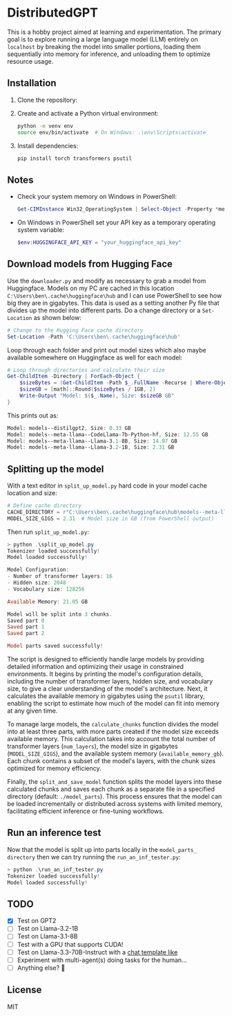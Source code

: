 # DistributedGPT

This is a hobby project aimed at learning and experimentation. The primary goal is to explore running a large language model (LLM) entirely on `localhost` by breaking the model into smaller portions, loading them sequentially into memory for inference, and unloading them to optimize resource usage.

## Installation

1. Clone the repository:

2. Create and activate a Python virtual environment:
   ```bash
   python -m venv env
   source env/bin/activate  # On Windows: .\env\Scripts\activate
   ```

3. Install dependencies:
   ```bash
   pip install torch transformers psutil
   ```

## Notes

- Check your system memory on Windows in PowerShell:
   ```powershell
   Get-CIMInstance Win32_OperatingSystem | Select-Object -Property *memory*
   ```

- On Windows in PowerShell set your API key as a temporary operating system variable:
   ```powershell
   $env:HUGGINGFACE_API_KEY = "your_huggingface_api_key"
   ```
## Download models from Hugging Face

Use the `downloader.py` and modify as necessary to grab a model from Huggingface. Models on my PC are cached in this location `C:\Users\ben\.cache\huggingface\hub` and I can use PowerShell to see how big they are in gigabytes.
This data is used as a setting another Py file that divides up the model into different parts. Do a change directory or a `Set-Location` as shown below:

```powershell
# Change to the Hugging Face cache directory
Set-Location -Path 'C:\Users\ben\.cache\huggingface\hub'
```

Loop through each folder and print out model sizes which also maybe available somewhere on Huggingface as well for each model:

```powershell
# Loop through directories and calculate their size
Get-ChildItem -Directory | ForEach-Object {
    $sizeBytes = (Get-ChildItem -Path $_.FullName -Recurse | Where-Object { $_.PSIsContainer -eq $false } | Measure-Object -Property Length -Sum).Sum
    $sizeGB = [math]::Round($sizeBytes / 1GB, 2)
    Write-Output "Model: $($_.Name), Size: $sizeGB GB"
}
```

This prints out as:

```powershell
Model: models--distilgpt2, Size: 0.33 GB
Model: models--meta-llama--CodeLlama-7b-Python-hf, Size: 12.55 GB
Model: models--meta-llama--Llama-3.1-8B, Size: 14.97 GB
Model: models--meta-llama--Llama-3.2-1B, Size: 2.31 GB
```

## Splitting up the model 

With a text editor in `split_up_model.py` hard code in your model cache location and size:
```python
# Define cache directory
CACHE_DIRECTORY = r"C:\Users\ben\.cache\huggingface\hub\models--meta-llama--Llama-3.2-1B\snapshots\4e20de362430cd3b72f300e6b0f18e50e7166e08"
MODEL_SIZE_GIGS = 2.31  # Model size in GB (from PowerShell output)
```

Then run `split_up_model.py`:

```powershell
> python .\split_up_model.py
Tokenizer loaded successfully!
Model loaded successfully!

Model Configuration:
- Number of transformer layers: 16
- Hidden size: 2048
- Vocabulary size: 128256

Available Memory: 21.05 GB

Model will be split into 3 chunks.
Saved part 0
Saved part 1
Saved part 2

Model parts saved successfully!
```

The script is designed to efficiently handle large models by providing detailed information and optimizing their usage in constrained environments. It begins by printing the model's configuration details, including the number of transformer layers, hidden size, and vocabulary size, to give a clear understanding of the model's architecture. Next, it calculates the available memory in gigabytes using the `psutil` library, enabling the script to estimate how much of the model can fit into memory at any given time.

To manage large models, the `calculate_chunks` function divides the model into at least three parts, with more parts created if the model size exceeds available memory. This calculation takes into account the total number of transformer layers (`num_layers`), the model size in gigabytes (`MODEL_SIZE_GIGS`), and the available system memory (`available_memory_gb`). Each chunk contains a subset of the model's layers, with the chunk sizes optimized for memory efficiency.

Finally, the `split_and_save_model` function splits the model layers into these calculated chunks and saves each chunk as a separate file in a specified directory (default: `./model_parts`). This process ensures that the model can be loaded incrementally or distributed across systems with limited memory, facilitating efficient inference or fine-tuning workflows.

## Run an inference test

Now that the model is split up into parts locally in the `model_parts_ directory` then we can try running the `run_an_inf_tester.py`:

```powershell
> python .\run_an_inf_tester.py
Tokenizer loaded successfully!
Model loaded successfully!
```

## TODO 

- [x] Test on GPT2
- [ ] Test on Llama-3.2-1B
- [ ] Test on Llama-3.1-8B
- [ ] Test with a GPU that supports CUDA! 
- [ ] Test on Llama-3.3-70B-Instruct with a [chat template like](https://huggingface.co/meta-llama/Llama-3.3-70B-Instruct#:~:text=Here%20is%20a%20quick%20example%20showing%20a%20single%20simple%20tool)
- [ ] Experiment with multi-agent(s) doing tasks for the human...
- [ ] Anything else? 🤔

## License

MIT